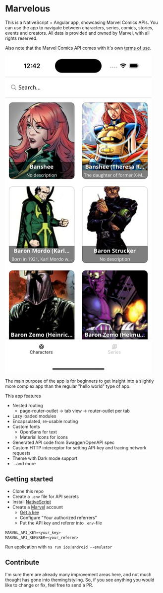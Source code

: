 # Marvelous

This is a NativeScript + Angular app, showcasing Marvel Comics APIs. You can use the app to navigate between characters, series, comics, stories, events and creators.
All data is provided and owned by Marvel, with all rights reserved.

Also note that the Marvel Comics API comes with it's own [terms of use](https://developer.marvel.com/terms).

![Marvelous](screenshots/characters_ios.png)

The main purpose of the app is for beginners to get insight into a slightly more complex app than the regular "hello world" type of app.

This app features
* Nested routing
  * page-router-outlet -> tab view -> router-outlet per tab
* Lazy loaded modules
* Encapsulated, re-usable routing
* Custom fonts
  * OpenSans for text
  * Material Icons for icons
* Generated API code from Swagger/OpenAPI spec
* Custom HTTP interceptor for setting API-key and tracing network requests
* Theme with Dark mode support
* ...and more

## Getting started

* Clone this repo
* Create a `.env` file for API secrets
* Install [NativeScript](https://docs.nativescript.org/)
* Create a [Marvel](https://developer.marvel.com/) account
  * [Get a key](https://developer.marvel.com/account)
  * Configure "Your authorized referrers"
  * Put the API key and referer into `.env`-file

```
MARVEL_API_KEY=<your_key>
MARVEL_API_REFERER=<your_referer>
```

Run application with `ns run ios|android --emulator`

## Contribute

I'm sure there are already many improvement areas here, and not much thought has gone into theming/styling.
So, if you see anything you would like to change or fix, feel free to send a PR.
